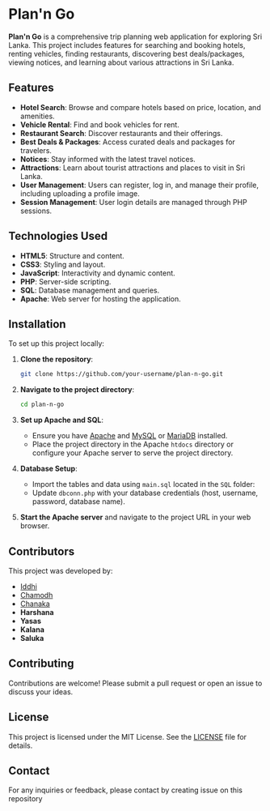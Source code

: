 # Plan'n Go

**Plan'n Go** is a comprehensive trip planning web application for exploring Sri Lanka. This project includes features for searching and booking hotels, renting vehicles, finding restaurants, discovering best deals/packages, viewing notices, and learning about various attractions in Sri Lanka.

## Features

-   **Hotel Search**: Browse and compare hotels based on price, location, and amenities.
-   **Vehicle Rental**: Find and book vehicles for rent.
-   **Restaurant Search**: Discover restaurants and their offerings.
-   **Best Deals & Packages**: Access curated deals and packages for travelers.
-   **Notices**: Stay informed with the latest travel notices.
-   **Attractions**: Learn about tourist attractions and places to visit in Sri Lanka.
-   **User Management**: Users can register, log in, and manage their profile, including uploading a profile image.
-   **Session Management**: User login details are managed through PHP sessions.

## Technologies Used

-   **HTML5**: Structure and content.
-   **CSS3**: Styling and layout.
-   **JavaScript**: Interactivity and dynamic content.
-   **PHP**: Server-side scripting.
-   **SQL**: Database management and queries.
-   **Apache**: Web server for hosting the application.

## Installation

To set up this project locally:

1. **Clone the repository**:
    ```sh
    git clone https://github.com/your-username/plan-n-go.git
    ```
2. **Navigate to the project directory**:
    ```sh
    cd plan-n-go
    ```
3. **Set up Apache and SQL**:

    - Ensure you have [Apache](https://httpd.apache.org/) and [MySQL](https://www.mysql.com/) or [MariaDB](https://mariadb.org/) installed.
    - Place the project directory in the Apache `htdocs` directory or configure your Apache server to serve the project directory.

4. **Database Setup**:

    - Import the tables and data using `main.sql` located in the `SQL` folder:
    - Update `dbconn.php` with your database credentials (host, username, password, database name).

5. **Start the Apache server** and navigate to the project URL in your web browser.

## Contributors

This project was developed by:

-   [Iddhi](https://github.com/iddhi-sulakshana)
-   [Chamodh](https://github.com/chamodhpereira)
-   [Chanaka](https://github.com/gncranasingha)
-   **Harshana**
-   **Yasas**
-   **Kalana**
-   **Saluka**

## Contributing

Contributions are welcome! Please submit a pull request or open an issue to discuss your ideas.

## License

This project is licensed under the MIT License. See the [LICENSE](LICENSE) file for details.

## Contact

For any inquiries or feedback, please contact by creating issue on this repository
